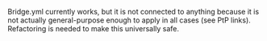 Bridge.yml currently works, but it is not connected to anything because it is not actually general-purpose enough to apply in all cases (see PtP links). Refactoring is needed to make this universally safe.